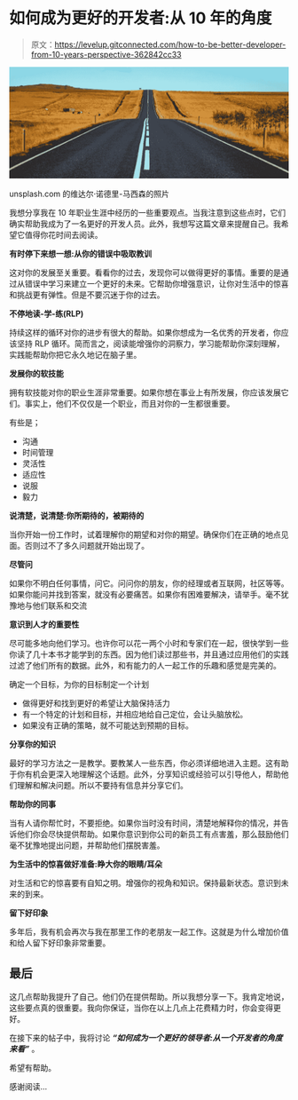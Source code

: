 # 如何成为更好的开发者:从 10 年的角度

> 原文：<https://levelup.gitconnected.com/how-to-be-better-developer-from-10-years-perspective-362842cc33>

![](img/b8c41130b8865f7ddfdf8b2ba962f0bd.png)

unsplash.com 的维达尔·诺德里-马西森的照片

我想分享我在 10 年职业生涯中经历的一些重要观点。当我注意到这些点时，它们确实帮助我成为了一名更好的开发人员。此外，我想写这篇文章来提醒自己。我希望它值得你花时间去阅读。

**有时停下来想一想:从你的错误中吸取教训**

这对你的发展至关重要。看看你的过去，发现你可以做得更好的事情。重要的是通过从错误中学习来建立一个更好的未来。它帮助你增强意识，让你对生活中的惊喜和挑战更有弹性。但是不要沉迷于你的过去。

**不停地读-学-练(RLP)**

持续这样的循环对你的进步有很大的帮助。如果你想成为一名优秀的开发者，你应该坚持 RLP 循环。简而言之，阅读能增强你的洞察力，学习能帮助你深刻理解，实践能帮助你把它永久地记在脑子里。

**发展你的软技能**

拥有软技能对你的职业生涯非常重要。如果你想在事业上有所发展，你应该发展它们。事实上，他们不仅仅是一个职业，而且对你的一生都很重要。

有些是；

*   沟通
*   时间管理
*   灵活性
*   适应性
*   说服
*   毅力

**说清楚，说清楚:你所期待的，被期待的**

当你开始一份工作时，试着理解你的期望和对你的期望。确保你们在正确的地点见面。否则过不了多久问题就开始出现了。

**尽管问**

如果你不明白任何事情，问它。问问你的朋友，你的经理或者互联网，社区等等。如果你能问并找到答案，就没有必要痛苦。如果你有困难要解决，请举手。毫不犹豫地与他们联系和交流

**意识到人才的重要性**

尽可能多地向他们学习。也许你可以花一两个小时和专家们在一起，很快学到一些你读了几十本书才能学到的东西。因为他们读过那些书，并且通过应用他们的实践过滤了他们所有的数据。此外，和有能力的人一起工作的乐趣和感觉是完美的。

确定一个目标，为你的目标制定一个计划

*   做得更好和找到更好的希望让大脑保持活力
*   有一个特定的计划和目标，并相应地给自己定位，会让头脑放松。
*   如果没有正确的策略，就不可能达到预期的目标。

**分享你的知识**

最好的学习方法之一是教学。要教某人一些东西，你必须详细地进入主题。这有助于你有机会更深入地理解这个话题。此外，分享知识或经验可以引导他人，帮助他们理解和解决问题。所以不要持有信息并分享它们。

**帮助你的同事**

当有人请你帮忙时，不要拒绝。如果你当时没有时间，清楚地解释你的情况，并告诉他们你会尽快提供帮助。如果你意识到你公司的新员工有点害羞，那么鼓励他们毫不犹豫地提出问题，并帮助他们摆脱害羞。

**为生活中的惊喜做好准备:睁大你的眼睛/耳朵**

对生活和它的惊喜要有自知之明。增强你的视角和知识。保持最新状态。意识到未来的到来。

**留下好印象**

多年后，我有机会再次与我在那里工作的老朋友一起工作。这就是为什么增加价值和给人留下好印象非常重要。

## 最后

这几点帮助我提升了自己。他们仍在提供帮助。所以我想分享一下。我肯定地说，这些要点真的很重要。我向你保证，当你在以上几点上花费精力时，你会变得更好。

在接下来的帖子中，我将讨论 ***“如何成为一个更好的领导者:从一个开发者的角度来看”*** 。

希望有帮助。

感谢阅读…